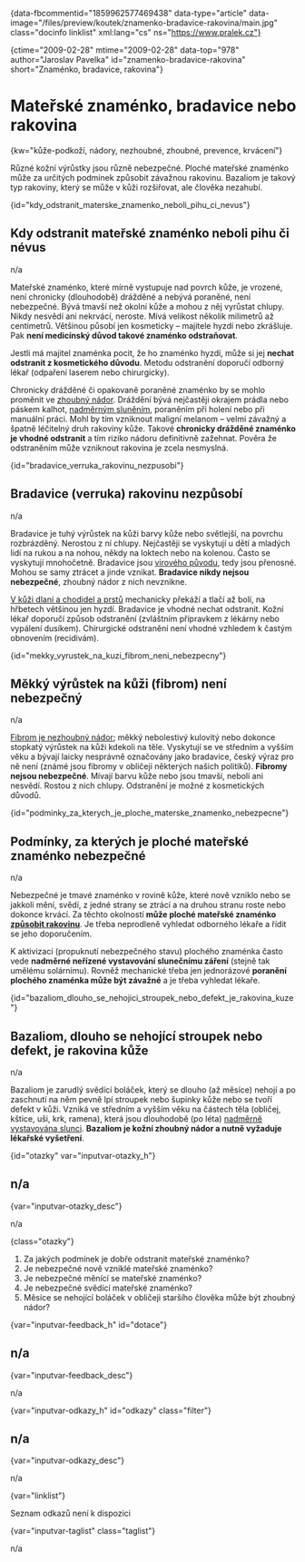 
{data-fbcommentid="1859962577469438" data-type="article" data-image="/files/preview/koutek/znamenko-bradavice-rakovina/main.jpg" class="docinfo linklist" xml:lang="cs" ns="https://www.pralek.cz"}

{ctime="2009-02-28" mtime="2009-02-28" data-top="978" author="Jaroslav Pavelka" id="znamenko-bradavice-rakovina" short="Znaménko, bradavice, rakovina"}

# Mateřské znaménko, bradavice nebo rakovina

<!-- generated attribute kw by user_updatekw.sh on 2021-12-06, do not edit -->

{kw="kůže-podkoží, nádory, nezhoubné, zhoubné, prevence, krvácení"}

Různé kožní výrůstky jsou různě nebezpečné. Ploché mateřské znaménko může za určitých podmínek způsobit závažnou rakovinu. Bazaliom je takový typ rakoviny, který se může v kůži rozšiřovat, ale člověka nezahubí.

{id="kdy\_odstranit\_materske\_znamenko\_neboli\_pihu\_ci_nevus"}

## Kdy odstranit mateřské znaménko neboli pihu či névus

n/a

Mateřské znaménko, které mírně vystupuje nad povrch kůže, je vrozené, není chronicky (dlouhodobě) drážděné a nebývá poraněné, není nebezpečné. Bývá tmavší než okolní kůže a mohou z něj vyrůstat chlupy. Nikdy nesvědí ani nekrvácí, neroste. Mívá velikost několik milimetrů až centimetrů. Většinou působí jen kosmeticky – majitele hyzdí nebo zkrášluje. Pak **není medicínský důvod takové znaménko odstraňovat**.

Jestli má majitel znaménka pocit, že ho znaménko hyzdí, může si jej **nechat odstranit z kosmetického důvodu**. Metodu odstranění doporučí odborný lékař (odpaření laserem nebo chirurgicky).

Chronicky drážděné či opakovaně poraněné znaménko by se mohlo proměnit ve [zhoubný nádor][1]. Dráždění bývá nejčastěji okrajem prádla nebo páskem kalhot, [nadměrným sluněním][2], poraněním při holení nebo při manuální práci. Mohl by tím vzniknout maligní melanom – velmi závažný a špatně léčitelný druh rakoviny kůže. Takové **chronicky drážděné znaménko je vhodné odstranit** a tím riziko nádoru definitivně zažehnat. Pověra že odstraněním může vzniknout rakovina je zcela nesmyslná.

{id="bradavice\_verruka\_rakovinu_nezpusobi"}

## Bradavice (verruka) rakovinu nezpůsobí

n/a

Bradavice je tuhý výrůstek na kůži barvy kůže nebo světlejší, na povrchu rozbrázděný. Nerostou z ní chlupy. Nejčastěji se vyskytují u dětí a mladých lidí na rukou a na nohou, někdy na loktech nebo na kolenou. Často se vyskytují mnohočetně. Bradavice jsou [virového původu][3], tedy jsou přenosné. Mohou se samy ztrácet a jinde vznikat. **Bradavice nikdy nejsou nebezpečné**, zhoubný nádor z nich nevznikne.

[V kůži dlaní a chodidel a prstů][4] mechanicky překáží a tlačí až bolí, na hřbetech většinou jen hyzdí. Bradavice je vhodné nechat odstranit. Kožní lékař doporučí způsob odstranění (zvláštním přípravkem z lékárny nebo vypálení dusíkem). Chirurgické odstranění není vhodné vzhledem k častým obnovením (recidivám).

{id="mekky\_vyrustek\_na\_kuzi\_fibrom\_neni\_nebezpecny"}

## Měkký výrůstek na kůži (fibrom) není nebezpečný

n/a

[Fibrom je nezhoubný nádor][5]; měkký nebolestivý kulovitý nebo dokonce stopkatý výrůstek na kůži kdekoli na těle. Vyskytují se ve středním a vyšším věku a bývají laicky nesprávně označovány jako bradavice, český výraz pro ně není (známé jsou fibromy v obličeji některých našich politiků). **Fibromy nejsou nebezpečné**. Mívají barvu kůže nebo jsou tmavší, nebolí ani nesvědí. Rostou z nich chlupy. Odstranění je možné z kosmetických důvodů.

{id="podminky\_za\_kterych\_je\_ploche\_materske\_znamenko_nebezpecne"}

## Podmínky, za kterých je ploché mateřské znaménko nebezpečné

n/a

Nebezpečné je tmavé znaménko v rovině kůže, které nově vzniklo nebo se jakkoli mění, svědí, z jedné strany se ztrácí a na druhou stranu roste nebo dokonce krvácí. Za těchto okolností **může ploché mateřské znaménko [způsobit rakovinu][6]**. Je třeba neprodleně vyhledat odborného lékaře a řídit se jeho doporučením. 

K aktivizaci (propuknutí nebezpečného stavu) plochého znaménka často vede **nadměrné neřízené vystavování slunečnímu záření** (stejně tak umělému solárnímu). Rovněž mechanické třeba jen jednorázové **poranění plochého znaménka může být závažné** a je třeba vyhledat lékaře.

{id="bazaliom\_dlouho\_se\_nehojici\_stroupek\_nebo\_defekt\_je\_rakovina_kuze"}

## Bazaliom, dlouho se nehojící stroupek nebo defekt, je rakovina kůže

n/a

Bazaliom je zarudlý svědící boláček, který se dlouho (až měsíce) nehojí a po zaschnutí na něm pevně lpí stroupek nebo šupinky kůže nebo se tvoří defekt v kůži. Vzniká ve středním a vyšším věku na částech těla (obličej, kštice, uši, krk, ramena), která jsou dlouhodobě (po léta) [nadměrně vystavována slunci][2]. **Bazaliom je kožní zhoubný nádor a nutně vyžaduje lékařské vyšetření**.

{id="otazky" var="inputvar-otazky_h"}

## n/a

{var="inputvar-otazky_desc"}

n/a

{class="otazky"}

  1. Za jakých podmínek je dobře odstranit mateřské znaménko?
  2. Je nebezpečné nově vzniklé mateřské znaménko?
  3. Je nebezpečné měnící se mateřské znaménko?
  4. Je nebezpečné svědící mateřské znaménko?
  5. Měsíce se nehojící boláček v obličeji staršího člověka může být zhoubný nádor?

{var="inputvar-feedback_h" id="dotace"}

## n/a

{var="inputvar-feedback_desc"}

n/a

{var="inputvar-odkazy_h" id="odkazy" class="filter"}

## n/a

{var="inputvar-odkazy_desc"}

n/a

{var="linklist"}

Seznam odkazů není k dispozici

{var="inputvar-taglist" class="taglist"}

n/a

 [1]: mytus_o_rakovine
 [2]: opalovani
 [3]: chripka
 [4]: osetreni_puchyre
 [5]: nezhoubne_nadory
 [6]: nezhoubny_nebo_zhoubny_nador

